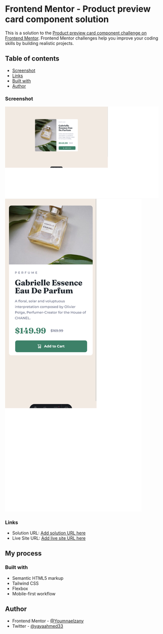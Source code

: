 # Frontend Mentor - Product preview card component solution

This is a solution to the [Product preview card component challenge on Frontend Mentor](https://www.frontendmentor.io/challenges/product-preview-card-component-GO7UmttRfa). Frontend Mentor challenges help you improve your coding skills by building realistic projects.

## Table of contents

- [Screenshot](#screenshot)
- [Links](#links)
- [Built with](#built-with)
- [Author](#author)

### Screenshot

![](./public/images/Screenshot%202024-04-15%20at%2022-42-49%20Frontend%20Mentor%20Product%20preview%20card%20component.png)
![](./public/images/Screenshot%202024-04-15%20at%2022-42-58%20Frontend%20Mentor%20Product%20preview%20card%20component.png)

### Links

- Solution URL: [Add solution URL here](https://github.com/Youmnaelzany/product-preview-card-component-main-15-4-24.git)
- Live Site URL: [Add live site URL here](https://your-live-site-url.com)

## My process

### Built with

- Semantic HTML5 markup
- Tailwind CSS
- Flexbox
- Mobile-first workflow

## Author

- Frontend Mentor - [@Youmnaelzany](https://www.frontendmentor.io/profile/Youmnaelzany)
- Twitter - [@yayaahmed33](https://twitter.com/yayaahmed33)
